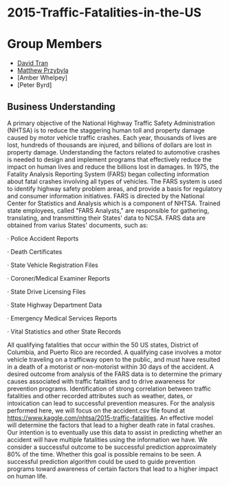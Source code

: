 # 2015-Traffic-Fatalities-in-the-US

# <a name="team-members"></a> Group Members 
* [David Tran](https://github.com/davidtran20)
* [Matthew Przybyla](https://github.com/mprzybyla123)
* [Amber Whelpey] 
* [Peter Byrd]

## Business Understanding 

A primary objective of the National Highway Traffic Safety Administration (NHTSA) is to reduce the staggering human toll and property damage caused by motor vehicle traffic crashes. Each year, thousands of lives are lost, hundreds of thousands are injured, and billions of dollars are lost in property damage. Understanding the factors related to automotive crashes is needed to design and implement programs that effectively reduce the impact on human lives and reduce the billions lost in damages.
In 1975, the Fatality Analysis Reporting System (FARS) began collecting information about fatal crashes involving all types of vehicles. The FARS system is used to identify highway safety problem areas, and provide a basis for regulatory and consumer information initiatives.
FARS is directed by the National Center for Statistics and Analysis which is a component of NHTSA. Trained state employees, called "FARS Analysts," are responsible for gathering, translating, and transmitting their States' data to NCSA. FARS data are obtained from varius States' documents, such as:

· Police Accident Reports

· Death Certificates

· State Vehicle Registration Files

· Coroner/Medical Examiner Reports

· State Drive Licensing Files

· State Highway Department Data

· Emergency Medical Services Reports

· Vital Statistics and other State Records

All qualifying fatalities that occur within the 50 US states, District of Columbia, and Puerto Rico are recorded. A qualifying case involves a motor vehicle traveling on a trafficway open to the public, and must have resulted in a death of a motorist or non-motorist within 30 days of the accident.
A desired outcome from analysis of the FARS data is to determine the primary causes associated with traffic fatalities and to drive awareness for prevention programs. Identification of strong correlation between traffic fatalities and other recorded attributes such as weather, dates, or intoxication can lead to successful prevention measures.
For the analysis performed here, we will focus on the accident.csv file found at https://www.kaggle.com/nhtsa/2015-traffic-fatalities. An effective model will determine the factors that lead to a higher death rate in fatal crashes. Our intention is to eventually use this data to assist in predicting whether an accident will have multiple fatalities using the information we have. We consider a successful outcome to be successful prediction approximately 80% of the time. Whether this goal is possible remains to be seen.
A successful prediction algorithm could be used to guide prevention programs toward awareness of certain factors that lead to a higher impact on human life.
